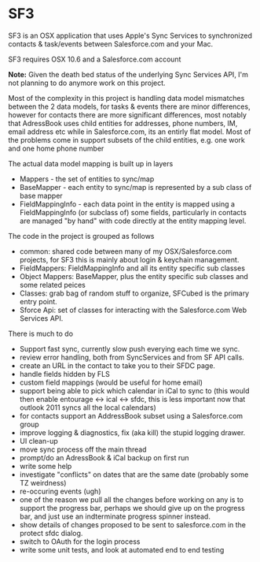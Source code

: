 # SF3

SF3 is an OSX application that uses Apple's Sync Services to synchronized contacts & task/events between Salesforce.com and your Mac.

SF3 requires OSX 10.6 and a Salesforce.com account


**Note:** Given the death bed status of the underlying Sync Services API, I'm not planning to do anymore work on this project.


Most of the complexity in this project is handling data model mismatches between the 2 data models, for tasks & events there are minor differences, however
for contacts there are more significant differences, most notably that AdressBook uses child entities for addresses, phone numbers, IM, email address etc
while in Salesforce.com, its an entirly flat model. Most of the problems come in support subsets of the child entities, e.g. one work and one home phone number


The actual data model mapping is built up in layers

- Mappers			- the set of entities to sync/map
- BaseMapper		- each entity to sync/map is represented by a sub class of base mapper
- FieldMappingInfo	- each data point in the entity is mapped using a FieldMappingInfo (or subclass of)
							some fields, particularly in contacts are managed "by hand" with code directly at
							the entity mapping level.

							
The code in the project is grouped as follows

- common:	shared code between many of my OSX/Salesforce.com projects, for SF3 this is mainly about login & keychain management.
- FieldMappers: FieldMappingInfo and all its entity specific sub classes
- Object Mappers: BaseMapper, plus the entity specific sub classes and some related peices
- Classes: grab bag of random stuff to organize, SFCubed is the primary entry point.
- Sforce Api: set of classes for interacting with the Salesforce.com Web Services API.



There is much to do

- Support fast sync, currently slow push everying each time we sync.
- review error handling, both from SyncServices and from SF API calls.
- create an URL in the contact to take you to their SFDC page.
- handle fields hidden by FLS
- custom field mappings (would be useful for home email)
- support being able to pick which calendar in iCal to sync to (this would then enable entourage <-> ical <-> sfdc, this is less important now that outlook 2011 syncs all the local calendars)
- for contacts support an AddressBook subset using a Salesforce.com group
- improve logging & diagnostics, fix (aka kill) the stupid logging drawer.
- UI clean-up
- move sync process off the main thread
- prompt/do an AdressBook & iCal backup on first run
- write some help
- investigate "conflicts" on dates that are the same date (probably some TZ weirdness)
- re-occuring events (ugh)
- one of the reason we pull all the changes before working on any is to support the progress bar, perhaps we should give up on the progress bar, and just use an indterminate progress spinner instead.
- show details of changes proposed to be sent to salesforce.com in the protect sfdc dialog.
- switch to OAuth for the login process
- write some unit tests, and look at automated end to end testing
